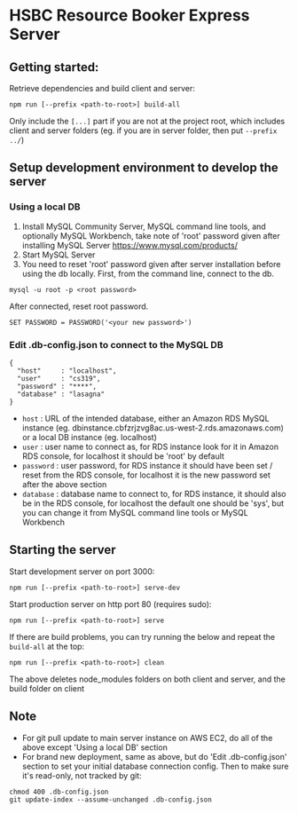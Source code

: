 # HSBC  Resource Booker Express Server
## Getting started:
Retrieve dependencies and build client and server:
```
npm run [--prefix <path-to-root>] build-all
```
Only include the `[...]` part if you are not at the project root, which includes client and server folders (eg. if you are in server folder, then put `--prefix ../`)
## Setup development environment to develop the server
### Using a local DB
1. Install MySQL Community Server, MySQL command line tools, and optionally MySQL Workbench, take note of 'root' password given after installing MySQL Server
https://www.mysql.com/products/
2. Start MySQL Server
3. You need to reset 'root' password given after server installation before using the db locally. First, from the command line, connect to the db.
```
mysql -u root -p <root password>
```
After connected, reset root password.
```
SET PASSWORD = PASSWORD('<your new password>')
```
### Edit .db-config.json to connect to the MySQL DB
```
{
  "host"     : "localhost",
  "user"     : "cs319",
  "password" : "****",
  "database" : "lasagna"
}
```
- `host`	:	URL of the intended database, either an Amazon RDS MySQL instance (eg. dbinstance.cbfzrjzvg8ac.us-west-2.rds.amazonaws.com) or a local DB instance (eg. localhost)
- `user`	:	user name to connect as, for RDS instance look for it in Amazon RDS console, for localhost it should be 'root' by default
- `password`	:	user password, for RDS instance it should have been set / reset from the RDS console, for localhost it is the new password set after the above section
- `database`	:	database name to connect to, for RDS instance, it should also be in the RDS console, for localhost the default one should be 'sys', but you can change it from MySQL command line tools or MySQL Workbench

## Starting the server
Start development server on port 3000: 
```
npm run [--prefix <path-to-root>] serve-dev
```
Start production server on http port 80 (requires sudo):
```
npm run [--prefix <path-to-root>] serve
```
If there are build problems, you can try running the below and repeat the `build-all` at the top:
```
npm run [--prefix <path-to-root>] clean
```
The above deletes node_modules folders on both client and server, and the build folder on client

## Note
- For git pull update to main server instance on AWS EC2, do all of the above except 'Using a local DB' section
- For brand new deployment, same as above, but do 'Edit .db-config.json' section to set your initial database connection config. Then to make sure it's read-only, not tracked by git:
```
chmod 400 .db-config.json
git update-index --assume-unchanged .db-config.json
```




